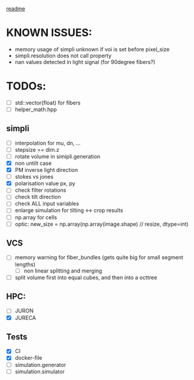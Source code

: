 
[readme](README.md)

# KNOWN ISSUES:
* memory usage of simpli unknown if voi is set before pixel_size
* simpli.resolution does not call property
* nan values detected in light signal (for 90degree fibers?)

# TODOs:
- [ ] std::vector(float) for fibers
- [ ] helper_math.hpp
## simpli
- [ ] interpolation for mu, dn, ...
- [ ] stepsize == dim.z
- [ ] rotate volume in simipli.generation
- [x] non untilt case
- [x] PM inverse light direction
- [ ] stokes vs jones
- [x] polarisation value px, py
- [ ] check filter rotations
- [ ] check tilt direction
- [ ] check ALL input variables
- [ ] enlarge simulation for tilting <-> crop results
- [ ] np.array for cells
- [ ] optic: new_size = np.array(np.array(image.shape) // resize, dtype=int)
## VCS
- [ ] memory warning for fiber_bundles (gets quite big for small segment lengths)
  - [ ] non linear splitting and merging
- [ ] split volume first into equal cubes, and then into a octtree
  
## HPC:
- [ ] JURON
- [x] JURECA

## Tests
- [x] CI
- [x] docker-file
- [ ] simulation.generator
- [ ] simulation.simulator
